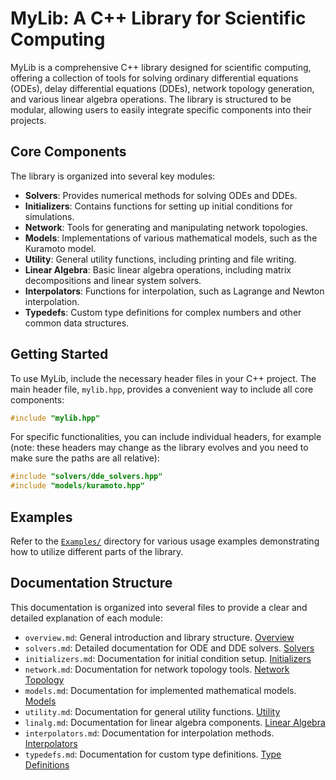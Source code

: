 # MyLib: A C++ Library for Scientific Computing

MyLib is a comprehensive C++ library designed for scientific computing, offering a collection of tools for solving ordinary differential equations (ODEs), delay differential equations (DDEs), network topology generation, and various linear algebra operations. The library is structured to be modular, allowing users to easily integrate specific components into their projects.

## Core Components

The library is organized into several key modules:

- **Solvers**: Provides numerical methods for solving ODEs and DDEs.
- **Initializers**: Contains functions for setting up initial conditions for simulations.
- **Network**: Tools for generating and manipulating network topologies.
- **Models**: Implementations of various mathematical models, such as the Kuramoto model.
- **Utility**: General utility functions, including printing and file writing.
- **Linear Algebra**: Basic linear algebra operations, including matrix decompositions and linear system solvers.
- **Interpolators**: Functions for interpolation, such as Lagrange and Newton interpolation.
- **Typedefs**: Custom type definitions for complex numbers and other common data structures.

## Getting Started

To use MyLib, include the necessary header files in your C++ project. The main header file, `mylib.hpp`, provides a convenient way to include all core components:

```cpp
#include "mylib.hpp"
```

For specific functionalities, you can include individual headers, for example (note: these headers may change as the library evolves and you need to make sure the paths are all relative):

```cpp
#include "solvers/dde_solvers.hpp"
#include "models/kuramoto.hpp"
```

## Examples

Refer to the [`Examples/`](../Examples/) directory for various usage examples demonstrating how to utilize different parts of the library.

## Documentation Structure

This documentation is organized into several files to provide a clear and detailed explanation of each module:

- `overview.md`: General introduction and library structure. [Overview](./overview.md)
- `solvers.md`: Detailed documentation for ODE and DDE solvers. [Solvers](./solvers.md)
- `initializers.md`: Documentation for initial condition setup. [Initializers](./initializers.md)
- `network.md`: Documentation for network topology tools. [Network Topology](./network.md)
- `models.md`: Documentation for implemented mathematical models. [Models](./models.md)
- `utility.md`: Documentation for general utility functions. [Utility](./utility.md)
- `linalg.md`: Documentation for linear algebra components. [Linear Algebra](./linalg.md)
- `interpolators.md`: Documentation for interpolation methods. [Interpolators](./interpolators.md)
- `typedefs.md`: Documentation for custom type definitions. [Type Definitions](./typedefs.md)
